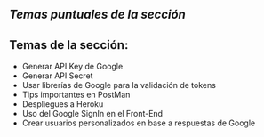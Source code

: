 ## _Temas puntuales de la sección_

## Temas de la sección:

- Generar API Key de Google
- Generar API Secret
- Usar librerías de Google para la validación de tokens
- Tips importantes en PostMan
- Despliegues a Heroku
- Uso del Google SignIn en el Front-End
- Crear usuarios personalizados en base a respuestas de Google
